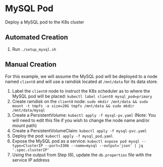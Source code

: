 # MySQL Pod

Deploy a MySQL pod to the K8s cluster

## Automated Creation

1. Run `./setup_mysql.sh`

## Manual Creation

For this example, we will assume the MySQL pod will be deployed to a node named `client0` and will use a ramdisk located at `/mnt/data` for its data store.

1. Label the `client0` node to instruct the K8s scheduler as to where the MySQL pod will be placed: `kubectl label client0 mysql_pod=primary`
2. Create ramdisk on the `client0` node: `sudo mkdir /mnt/data && sudo mount -t tmpfs -o size=20G tmpfs /mnt/data && sudo mkdir /mnt/data/mysql`
3. Create a PersistentVolume: `kubectl apply -f mysql-pv.yaml` (Note: You will need to edit this file if you wish to change the node name and/or mount path)
4. Create a PersistentVolumeClaim: `kubectl apply -f mysql-pvc.yaml`
5. Deploy the pod: `kubectl apply -f mysql_pod.yaml`
6. Expose the MySQL pod as a service: `kubectl expose pod mysql --type=ClusterIP --port=3306 --name=mysql --output='json' | jq '.spec.clusterIP'`
7. Using the output from Step (6), update the `db.properties` file with the service IP address
